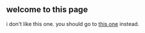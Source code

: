 ## welcome to this page

i don't like this one. you should go to [this one] instead.

[this one]: https://confuck.com
